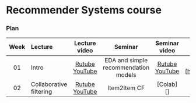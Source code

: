 # Recommender Systems course

### Plan
|Week        | Lecture    | Lecture video  |  Seminar      | Seminar video  | Seminar content | HW     | Deadline     | Comments    |
|:----------:|:-----------|:--------------:|:-------------:|:--------------:|:---------------:|:------:|:------------:|:-----------:|
| 01 | Intro | [Rutube](https://rutube.ru/video/private/81aeefd829f86df72b12af13c7fb7da5/?p=l2RgF7EaiMggV7DxBnE36g) <br> [YouTube](https://youtu.be/LvYCi3TAfvE) | EDA and simple recommendation models | [Rutube](https://rutube.ru/video/private/ae9d8a187bca6819af317d2ba925fb62/?p=vjxWANF5CdlQpgTptiBckw) <br> [YouTube](https://youtu.be/PxrgfkdC2rI) | [Colab][https://colab.research.google.com/drive/1SnFRaVzdAY7XWT201nkai1BkPouttCvr] | | | |
| 02 | Collaborative filtering | [Rutube](https://rutube.ru/video/private/81aeefd829f86df72b12af13c7fb7da5/?p=l2RgF7EaiMggV7DxBnE36g) <br> [YouTube](https://youtu.be/LvYCi3TAfvE) | Item2Item CF | [Colab][] | |  |  |
